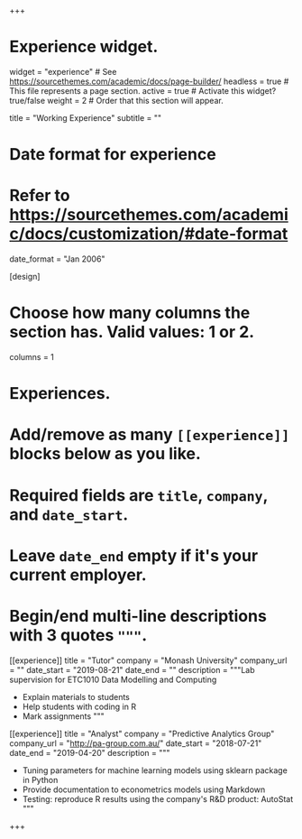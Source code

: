 +++
# Experience widget.
widget = "experience"  # See https://sourcethemes.com/academic/docs/page-builder/
headless = true  # This file represents a page section.
active = true  # Activate this widget? true/false
weight = 2  # Order that this section will appear.

title = "Working Experience"
subtitle = ""

# Date format for experience
#   Refer to https://sourcethemes.com/academic/docs/customization/#date-format
date_format = "Jan 2006"

[design]
  # Choose how many columns the section has. Valid values: 1 or 2.
  columns = 1

# Experiences.
#   Add/remove as many `[[experience]]` blocks below as you like.
#   Required fields are `title`, `company`, and `date_start`.
#   Leave `date_end` empty if it's your current employer.
#   Begin/end multi-line descriptions with 3 quotes `"""`.
[[experience]]
  title = "Tutor"
  company = "Monash University"
  company_url = "" 
  date_start = "2019-08-21"
  date_end = ""
  description = """Lab supervision for ETC1010 Data Modelling and Computing
  
  * Explain materials to students
  * Help students with coding in R
  * Mark assignments
  """

[[experience]]
  title = "Analyst"
  company = "Predictive Analytics Group"
  company_url = "http://pa-group.com.au/"
  date_start = "2018-07-21"
  date_end = "2019-04-20"
  description = """
  
  * Tuning parameters for machine learning models using sklearn package in Python
  * Provide documentation to econometrics models using Markdown
  * Testing: reproduce R results using the company's R&D product: AutoStat 
  """


+++

